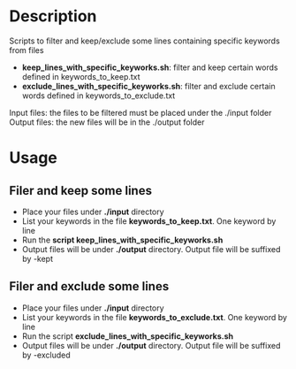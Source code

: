 # Description
Scripts to filter and keep/exclude some lines containing specific keywords from files
- **keep_lines_with_specific_keyworks.sh**: filter and keep certain words defined in keywords_to_keep.txt
- **exclude_lines_with_specific_keyworks.sh**: filter and exclude certain words defined in keywords_to_exclude.txt

Input files: the files to be filtered must be placed under the ./input folder
Output files: the new files will be in the ./output folder

# Usage
## Filer and keep some lines
- Place your files under **./input** directory
- List your keywords in the file **keywords_to_keep.txt**. One keyword by line
- Run the **script keep_lines_with_specific_keyworks.sh**
- Output files will be under **./output** directory. Output file will be suffixed by -kept

## Filer and exclude some lines
- Place your files under **./input** directory
- List your keywords in the file **keywords_to_exclude.txt**. One keyword by line
- Run the script **exclude_lines_with_specific_keyworks.sh**
- Output files will be under **./output** directory. Output file will be suffixed by -excluded